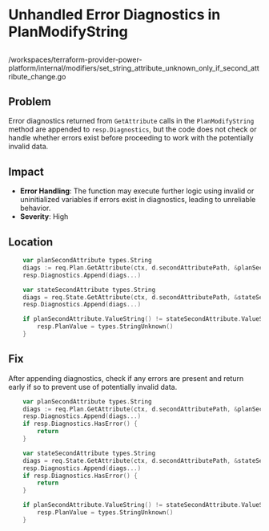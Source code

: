 # Unhandled Error Diagnostics in PlanModifyString

##

/workspaces/terraform-provider-power-platform/internal/modifiers/set_string_attribute_unknown_only_if_second_attribute_change.go

## Problem

Error diagnostics returned from `GetAttribute` calls in the `PlanModifyString` method are appended to `resp.Diagnostics`, but the code does not check or handle whether errors exist before proceeding to work with the potentially invalid data.

## Impact

- **Error Handling**: The function may execute further logic using invalid or uninitialized variables if errors exist in diagnostics, leading to unreliable behavior.
- **Severity**: High

## Location

```go
	var planSecondAttribute types.String
	diags := req.Plan.GetAttribute(ctx, d.secondAttributePath, &planSecondAttribute)
	resp.Diagnostics.Append(diags...)

	var stateSecondAttribute types.String
	diags = req.State.GetAttribute(ctx, d.secondAttributePath, &stateSecondAttribute)
	resp.Diagnostics.Append(diags...)

	if planSecondAttribute.ValueString() != stateSecondAttribute.ValueString() && !planSecondAttribute.IsUnknown() && !planSecondAttribute.IsNull() {
		resp.PlanValue = types.StringUnknown()
	}
```

## Fix

After appending diagnostics, check if any errors are present and return early if so to prevent use of potentially invalid data.

```go
	var planSecondAttribute types.String
	diags := req.Plan.GetAttribute(ctx, d.secondAttributePath, &planSecondAttribute)
	resp.Diagnostics.Append(diags...)
	if resp.Diagnostics.HasError() {
		return
	}

	var stateSecondAttribute types.String
	diags = req.State.GetAttribute(ctx, d.secondAttributePath, &stateSecondAttribute)
	resp.Diagnostics.Append(diags...)
	if resp.Diagnostics.HasError() {
		return
	}

	if planSecondAttribute.ValueString() != stateSecondAttribute.ValueString() && !planSecondAttribute.IsUnknown() && !planSecondAttribute.IsNull() {
		resp.PlanValue = types.StringUnknown()
	}
```
